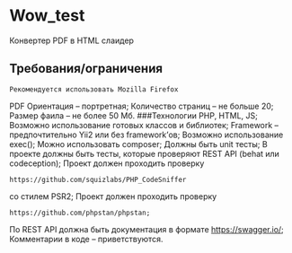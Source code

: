 # Wow_test
Конвертер PDF в HTML слаидер  
## Требования/ограничения
```
Рекомендуется использовать Mozilla Firefox
```
PDF
Ориентация – портретная;
Количество страниц – не больше 20;
Размер фаила – не более 50 Мб.
###Технологии
PHP, HTML, JS;
Возможно использование готовых классов и библиотек;
Framework – предпочтительно Yii2 или без framework’ов;
Возможно использование exec();
Можно использовать composer;
Должны быть unit тесты;
В проекте должны быть тесты, которые проверяют REST API (behat или codeception);
Проект должен проходить проверку 
```
https://github.com/squizlabs/PHP_CodeSniffer 
```
со стилем PSR2;
Проект должен проходить проверку 
```
https://github.com/phpstan/phpstan;
```
По REST API должна быть документация в формате https://swagger.io/;
Комментарии в коде – приветствуются.

